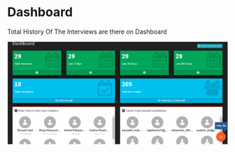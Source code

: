 # Dashboard

Total History Of The Interviews are there on Dashboard

![](../.gitbook/assets/image%20%28394%29.png)

